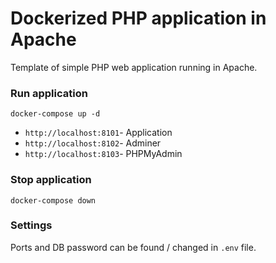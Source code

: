 # Dockerized PHP application in Apache

Template of simple PHP web application running in Apache.

### Run application

`docker-compose up -d`

- `http://localhost:8101`- Application
- `http://localhost:8102`- Adminer
- `http://localhost:8103`- PHPMyAdmin

### Stop application

`docker-compose down`

### Settings
Ports and DB password can be found / changed in `.env` file.